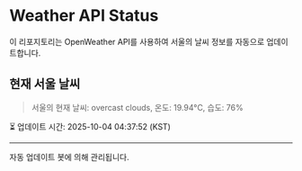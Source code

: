 
# Weather API Status

이 리포지토리는 OpenWeather API를 사용하여 서울의 날씨 정보를 자동으로 업데이트합니다.

## 현재 서울 날씨
> 서울의 현재 날씨: overcast clouds, 온도: 19.94°C, 습도: 76%

⏳ 업데이트 시간: 2025-10-04 04:37:52 (KST)

---
자동 업데이트 봇에 의해 관리됩니다.
